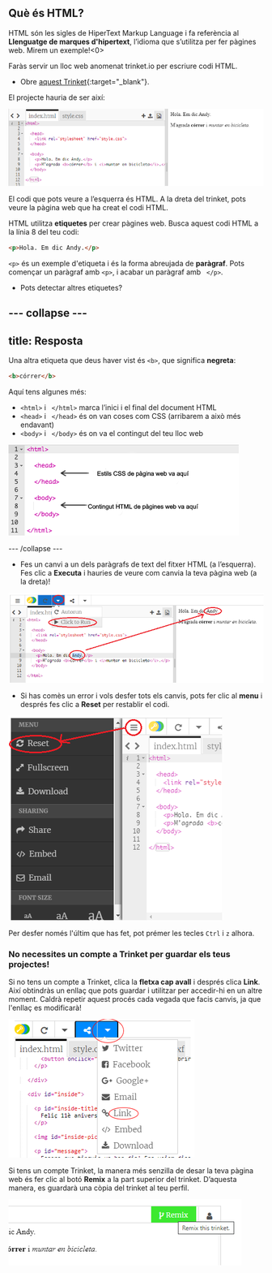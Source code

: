 ## Què és HTML?

HTML són les sigles de HiperText Markup Language i fa referència al **Llenguatge de marques d'hipertext**, l’idioma que s’utilitza per fer pàgines web. Mirem un exemple!<0>

Faràs servir un lloc web anomenat trinket.io per escriure codi HTML.

+ Obre [aquest Trinket](https://trinket.io/html/4dde6453e0){:target="_blank"}.

El projecte hauria de ser així:

![captura de pantalla](images/birthday-starter.png)

El codi que pots veure a l’esquerra és HTML. A la dreta del trinket, pots veure la pàgina web que ha creat el codi HTML.

HTML utilitza **etiquetes** per crear pàgines web. Busca aquest codi HTML a la línia 8 del teu codi:

```html
<p>Hola. Em dic Andy.</p>
```

`<p>` és un exemple d'etiqueta i és la forma abreujada de **paràgraf**. Pots començar un paràgraf amb `<p>`, i acabar un paràgraf amb ` </p>`.

+ Pots detectar altres etiquetes?

--- collapse ---
---
title: Resposta
---
Una altra etiqueta que deus haver vist és `<b>`, que significa **negreta**:

```html
<b>córrer</b>
```

Aquí tens algunes més:

+ `<html>` i ` </html>` marca l’inici i el final del document HTML
+ `<head>` i ` </head>` és on van coses com CSS (arribarem a això més endavant)
+ `<body>` i ` </body>` és on va el contingut del teu lloc web

![captura de pantalla](images/birthday-head-body.png)

--- /collapse ---

+ Fes un canvi a un dels paràgrafs de text del fitxer HTML (a l’esquerra). Fes clic a **Executa** i hauries de veure com canvia la teva pàgina web (a la dreta)!

![captura de pantalla](images/birthday-edit-html.png)

+ Si has comès un error i vols desfer tots els canvis, pots fer clic al **menu** i després fes clic a **Reset** per restablir el codi.

![captura de pantalla](images/birthday-reset.png)

Per desfer només l'últim que has fet, pot prémer les tecles `Ctrl` i `z` alhora.

### No necessites un compte a Trinket per guardar els teus projectes!

Si no tens un compte a Trinket, clica la **fletxa cap avall** i després clica **Link**. Així obtindràs un enllaç que pots guardar i utilitzar per accedir-hi en un altre moment. Caldrà repetir aquest procés cada vegada que facis canvis, ja que l'enllaç es modificarà!

![captura de pantalla](images/birthday-link.png)

Si tens un compte Trinket, la manera més senzilla de desar la teva pàgina web és fer clic al botó **Remix** a la part superior del trinket. D’aquesta manera, es guardarà una còpia del trinket al teu perfil.

![captura de pantalla](images/birthday-remix.png)